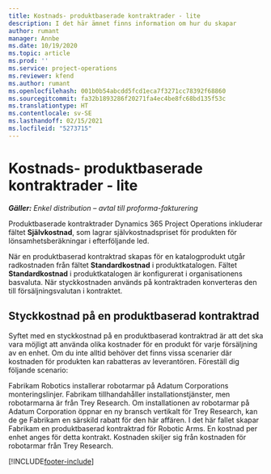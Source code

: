 ```yaml
---
title: Kostnads- produktbaserade kontraktrader - lite
description: I det här ämnet finns information om hur du skapar
author: rumant
manager: Annbe
ms.date: 10/19/2020
ms.topic: article
ms.prod: ''
ms.service: project-operations
ms.reviewer: kfend
ms.author: rumant
ms.openlocfilehash: 001b0b54abcdd5fcd1eca7f3271cc78392f68860
ms.sourcegitcommit: fa32b1893286f20271fa4ec4be8fc68bd135f53c
ms.translationtype: HT
ms.contentlocale: sv-SE
ms.lasthandoff: 02/15/2021
ms.locfileid: "5273715"
---
```

# <a name="cost-product-based-contract-lines---lite"></a>Kostnads- produktbaserade kontraktrader - lite

_**Gäller:** Enkel distribution – avtal till proforma-fakturering_


Produktbaserade kontraktrader Dynamics 365 Project Operations inkluderar fältet **Självkostnad**, som lagrar självkostnadspriset för produkten för lönsamhetsberäkningar i efterföljande led.

När en produktbaserad kontraktrad skapas för en katalogprodukt utgår radkostnaden från fältet **Standardkostnad** i produktkatalogen. Fältet **Standardkostnad** i produktkatalogen är konfigurerat i organisationens basvaluta. När styckkostnaden används på kontraktraden konverteras den till försäljningsvalutan i kontraktet.

## <a name="unit-cost-on-a-product-based-contract-line"></a>Styckkostnad på en produktbaserad kontraktrad

Syftet med en styckkostnad på en produktbaserad kontraktrad är att det ska vara möjligt att använda olika kostnader för en produkt för varje försäljning av en enhet. Om du inte alltid behöver det finns vissa scenarier där kostnaden för produkten kan rabatteras av leverantören. Föreställ dig följande scenario:

Fabrikam Robotics installerar robotarmar på Adatum Corporations monteringslinjer. Fabrikam tillhandahåller installationstjänster, men robotarmarna är från Trey Research. Om installationen av robotarmar på Adatum Corporation öppnar en ny bransch vertikalt för Trey Research, kan de ge Fabrikam en särskild rabatt för den här affären. I det här fallet skapar Fabrikam en produktbaserad kontraktrad för Robotic Arms. En kostnad per enhet anges för detta kontrakt. Kostnaden skiljer sig från kostnaden för robotarmar från Trey Research.


[!INCLUDE[footer-include](../../includes/footer-banner.md)]